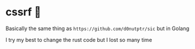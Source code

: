# cssrf 🌰

Basically the same thing as `https://github.com/d0nutptr/sic` but in Golang

I try my best to change the rust code but I lost so many time
